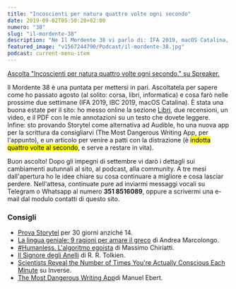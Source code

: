 ```yaml
---
title: "Incoscienti per natura quattro volte ogni secondo"
date: 2019-09-02T05:50:20+02:00
numero: "38"
slug: "il-mordente-38"
description: "Ne Il Mordente 38 vi parlo di: IFA 2019, macOS Catalina, la lingua greca, Humanless, il Signore degli Anelli. E ancora: corsa, libri, Linux e neuroscienze. Registrato da Riccardo Palombo."
featured_image: "v1567244790/Podcast/il-mordente-38.jpg"
podcast: current-menu-item
---
```


<a class="spreaker-player" href="https://www.spreaker.com/episode/18959343" data-resource="episode_id=18959343" data-width="100%" data-height="200px" data-theme="light" data-playlist="false" data-playlist-continuous="false" data-autoplay="false" data-live-autoplay="false" data-chapters-image="true" data-episode-image-position="right" data-hide-logo="false" data-hide-likes="false" data-hide-comments="false" data-hide-sharing="false" data-hide-download="true">Ascolta "Incoscienti per natura quattro volte ogni secondo." su Spreaker.</a>

Il Mordente 38 è una puntata per mettersi in pari. Ascoltatela per sapere come ho passato agosto (al solito: corsa, libri, informatica) e cosa farò nelle prossime due settimane (IFA 2019, IBC 2019, macOS Catalina). È stata una buona estate per il sito: ho messo online la sezione <a href="/libri/" title="Libri consigliati da Riccardo Palombo">Libri</a>, due recensioni, un video, e il PDF con le mie annotazioni su un testo che dovete leggere. Infine: sto provando Storytel come alternativa ad Audible, ho una nuova app per la scrittura da consigliarvi (The Most Dangerous Writing App, per l'appunto), e un articolo per venire a patti con la distrazione (è <mark>indotta quattro volte al secondo</mark>, e serve a restare in vita).

Buon ascolto! Dopo gli impegni di settembre vi darò i dettagli sui cambiamenti autunnali al sito, al podcast, alla community. A tre mesi dall'apertura ho le idee chiare su cosa continuare a migliore e cosa lasciar perdere. Nell'attesa, continuate pure ad inviarmi messaggi vocali su Telegram o Whatsapp al numero <strong>351 8516089</strong>, oppure a scrivermi una e-mail dal modulo contatti di questo sito.

### Consigli
<ul>
<li><a href="https://storytel.com/riccardoim" target="_blank" rel="nofollow" title="Prova Storytel per 30 giorni con Riccardo.im">Prova Storytel</a> per 30 giorni anziché 14.</li>
<li><a href="https://amzn.to/2MlpOYa" target="_blank" rel="nofollow" title="Vedi il libro La lingua geniale">La lingua geniale: 9 ragioni per amare il greco</a> di Andrea Marcolongo.</li>
<li><a href="https://amzn.to/2ZqVr5u" target="_blank" rel="nofollow" title="Vedi il libro Humanless">#Humanless. L'algoritmo egoista</a> di Massimo Chiriatti.</li>
<li><a href="https://amzn.to/2ZnxJWV" target="_blank" rel="nofollow" title="Vedi il libro Il Signore degli Anelli">Il Signore degli Anelli</a> di R. R. Tolkien.</li>
<li><a href="https://www.inverse.com/article/48300-why-is-it-hard-to-focus-research-humans" target="_blank" rel="nofollow" title="Scientists Reveal the Number of Times You're Actually Conscious Each Minute">Scientists Reveal the Number of Times You're Actually Conscious Each Minute</a> su Inverse.</li>
<li><a href="https://www.squibler.io/writing-prompt-generator" target="_blank" rel="nofollow" title="The Most Dangerous Writing App">The Most Dangerous Writing App</a>di Manuel Ebert.</li>
</ul>